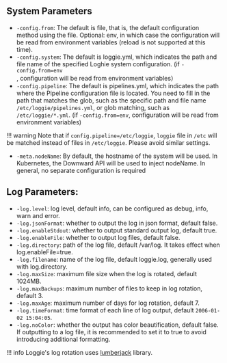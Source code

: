 ## System Parameters

- `-config.from`: The default is file, that is, the default configuration method using the file. Optional: env, in which case the configuration will be read from environment variables (reload is not supported at this time).
- `-config.system`: The default is loggie.yml, which indicates the path and file name of the specified Loghie system configuration. 
  (if `-config.from=env`, configuration will be read from environment variables）
- `-config.pipeline`: The default is pipelines.yml, which indicates the path where the Pipeline configuration file is located. You need to fill in the path that matches the glob, such as the specific path and file name `/etc/loggie/pipelines.yml`, or glob matching, such as `/etc/loggie/*.yml`. 
  (if `-config.from=env`, configuration will be read from environment variables)

!!! warning
    Note that if `config.pipeline=/etc/loggie`, `loggie` file in `/etc` will be matched instead of files in `/etc/loggie`. Please avoid similar settings.

- `-meta.nodeName`: By default, the hostname of the system will be used. In Kubernetes, the Downward API will be used to inject nodeName. In general, no separate configuration is required

## Log Parameters:

- `-log.level`: log level, default info, can be configured as debug, info, warn and error.
- `-log.jsonFormat`: whether to output the log in json format, default false.
- `-log.enableStdout`: whether to output standard output log, default true.
- `-log.enableFile`: whether to output log files, default false.
- `-log.directory`: path of the log file, default /var/log. It takes effect when log.enableFile=true.
- `-log.filename`: name of the log file, default loggie.log, generally used with log.directory.
- `-log.maxSize`: maximum file size when the log is rotated, default 1024MB.
- `-log.maxBackups`: maximum number of files to keep in log rotation, default 3.
- `-log.maxAge`: maximum number of days for log rotation, default 7.
- `-log.timeFormat`: time format of each line of log output, default `2006-01-02 15:04:05`.
- `-log.noColor`: whether the output has color beautification, default false. If outputting to a log file, it is recommended to set it to true to avoid introducing additional formatting.

!!! info
    Loggie's log rotation uses [lumberjack](`https://github.com/natefinch/lumberjack`) library.

